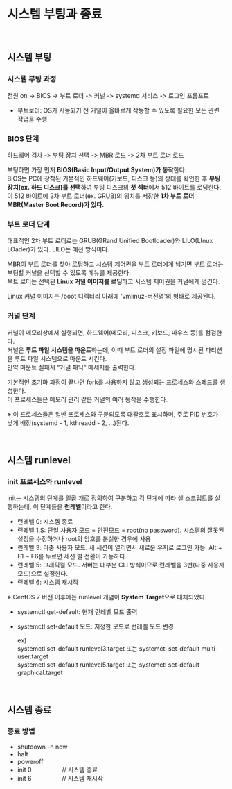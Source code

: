 # 시스템 부팅과 종료

<br/>

## 시스템 부팅
### 시스템 부팅 과정
전원 on -> BIOS -> 부트 로더 -> 커널 -> systemd 서비스 -> 로그인 프롬프트

- 부트로더: OS가 시동되기 전 커널이 올바르게 작동할 수 있도록 필요한 모든 관련 작업을 수행

### BIOS 단계
하드웨어 검사 -> 부팅 장치 선택 -> MBR 로드 -> 2차 부트 로더 로드

부팅하면 가장 먼저 **BIOS(Basic Input/Output System)가 동작**한다.  
BIOS는 PC에 장착된 기본적인 하드웨어(키보드, 디스크 등)의 상태를 확인한 후 **부팅 장치(ex. 하드 디스크)를 선택**하여 부팅 디스크의 **첫 섹터**에서 512 바이트를 로딩한다.  
이 512 바이트에 2차 부트 로더(ex. GRUB)의 위치를 저장한 **1차 부트 로더 MBR(Master Boot Record)가 있다.**

### 부트 로더 단계
대표적인 2차 부트 로더로는 GRUB(GRand Unified Bootloader)와 LILO(LInux LOader)가 있다. LILO는 예전 방식이다.  

MBR이 부트 로더를 찾아 로딩하고 시스템 제어권을 부트 로더에게 넘기면 부트 로더는 부팅할 커널을 선택할 수 있도록 메뉴를 제공한다.  
부트 로더는 선택된 **Linux 커널 이미지를 로딩**하고 시스템 제어권을 커널에게 넘긴다.

Linux 커널 이미지는 /boot 디렉터리 아래에 'vmlinuz-버전명'의 형태로 제공된다.

### 커널 단계
커널이 메모리상에서 실행되면, 하드웨어(메모리, 디스크, 키보드, 마우스 등)를 점검한다.  
커널은 **루트 파일 시스템을 마운트**하는데, 이때 부트 로더의 설정 파일에 명시된 파티션을 루트 파일 시스템으로 마운트 시킨다.  
만약 마운트 실패시 “커널 패닉” 메세지를 출력한다.

기본적인 초기화 과정이 끝나면 fork를 사용하지 않고 생성되는 프로세스와 스레드를 생성한다.  
이 프로세스들은 메모리 관리 같은 커널의 여러 동작을 수행한다.

※ 이 프로세스들은 일반 프로세스와 구분되도록 대괄호로 표시하며, 주로 PID 번호가 낮게 배정(systemd - 1, kthreadd - 2, ...)된다.

<br/>

## 시스템 runlevel
### init 프로세스와 runlevel
init는 시스템의 단계를 일곱 개로 정의하여 구분하고 각 단계에 따라 셸 스크립트를 실행하는데, 이 단계들을 **런레벨**이라고 한다.

- 런레벨 0: 시스템 종료
- 런레벨 1.S: 단일 사용자 모드 = 안전모드 = root(no password). 시스템의 잘못된 설정을 수정하거나 root의 암호를 분실한 경우에 사용
- 런레벨 3: 다중 사용자 모드. 새 세션이 열리면서 새로운 유저로 로그인 가능. Alt + F1 ~ F6를 누르면 세션 별 전환이 가능하다.
- 런레벨 5: 그래픽컬 모드. 서버는 대부분 CLI 방식이므로 런레벨을 3번(다중 사용자 모드)으로 설정한다.
- 런레벨 6: 시스템 재시작

※ CentOS 7 버전 이후에는 runlevel 개념이 **System Target**으로 대체되었다.  
- systemctl get-default: 현재 런레벨 모드 출력
- systemctl set-default 모드: 지정한 모드로 런레벨 모드 변경
  
  ex)  
  systemctl set-default runlevel3.target 또는 systemctl set-default multi-user.target  
  systemctl set-default runlevel5.target 또는 systemctl set-default graphical.target

<br/>

## 시스템 종료
### 종료 방법
- shutdown -h now
- halt
- poweroff
- init 0　　　　　// 시스템 종료
- init 6　　　　　// 시스템 재시작
